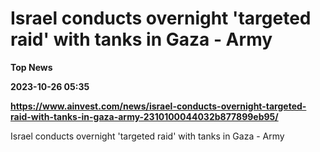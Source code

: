# Israel conducts overnight 'targeted raid' with tanks in Gaza - Army
**Top News**

**2023-10-26 05:35**

**https://www.ainvest.com/news/israel-conducts-overnight-targeted-raid-with-tanks-in-gaza-army-2310100044032b877899eb95/**

Israel conducts overnight 'targeted raid' with tanks in Gaza - Army
